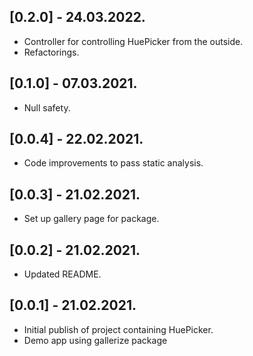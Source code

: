 ## [0.2.0] - 24.03.2022.

- Controller for controlling HuePicker from the outside.
- Refactorings.

## [0.1.0] - 07.03.2021.

- Null safety.

## [0.0.4] - 22.02.2021.

- Code improvements to pass static analysis.

## [0.0.3] - 21.02.2021.

- Set up gallery page for package.

## [0.0.2] - 21.02.2021.

- Updated README.

## [0.0.1] - 21.02.2021.

- Initial publish of project containing HuePicker.
- Demo app using gallerize package
